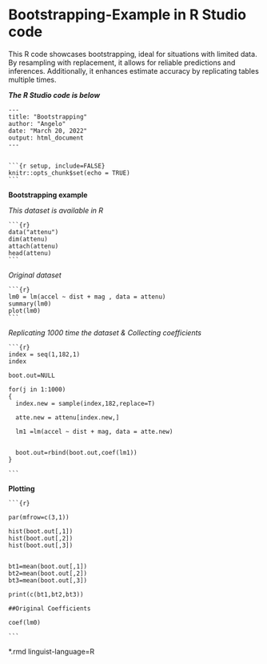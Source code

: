 # Bootstrapping-Example in R Studio code
This R code showcases bootstrapping, ideal for situations with limited data. By resampling with replacement, it allows for reliable predictions and inferences. Additionally, it enhances estimate accuracy by replicating tables multiple times.

***The R Studio code is below***

    ---
    title: "Bootstrapping"
    author: "Angelo"
    date: "March 20, 2022"
    output: html_document
    ---


    ```{r setup, include=FALSE}
    knitr::opts_chunk$set(echo = TRUE)
    ```
    
**Bootstrapping example**

*This dataset is available in R*

    ```{r} 
    data("attenu")
    dim(attenu)
    attach(attenu)
    head(attenu)
    ``` 
 *Original dataset*

    ```{r} 
    lm0 = lm(accel ~ dist + mag , data = attenu)
    summary(lm0)
    plot(lm0)
    ```

*Replicating 1000 time the dataset & Collecting coefficients*

    ```{r} 
    index = seq(1,182,1)
    index
    
    boot.out=NULL
        
    for(j in 1:1000)
    {
      index.new = sample(index,182,replace=T)
      
      atte.new = attenu[index.new,]
      
      lm1 =lm(accel ~ dist + mag, data = atte.new)

        
      boot.out=rbind(boot.out,coef(lm1))
    }
    
    ```

**Plotting**

    ```{r} 

    par(mfrow=c(3,1))
    
    hist(boot.out[,1])
    hist(boot.out[,2])
    hist(boot.out[,3])
    
    
    bt1=mean(boot.out[,1])
    bt2=mean(boot.out[,2])
    bt3=mean(boot.out[,3])
    
    print(c(bt1,bt2,bt3))
    
    ##Original Coefficients
    
    coef(lm0)
    
    ```
*.rmd linguist-language=R
